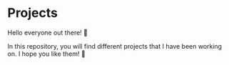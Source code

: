 # Projects

Hello everyone out there! :open_hands:


In this repository, you will find different projects that I have been working on. I hope you like them! :pray:
